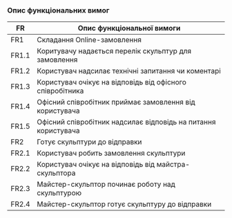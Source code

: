 ### Опис функціональних вимог

| FR    | Опис функціональної вимоги  |
|-------|---------------------------- |
| FR1   | Складання Online-замовлення |
| FR1.1 | Коритувачу надається перелік скульптур для замовлення |
| FR1.2 | Користувач надсилає технічні запитання чи коментарі |
| FR1.3 | Користувач очікує на відповідь від офісного співробітника |
| FR1.4 | Офісний співробітник приймає замовлення від користувача |
| FR1.5 | Офісний співробітник надсилає відповідь на питання користувача |
| FR2   | Готує скульптури до відправки |
| FR2.1 | Користувач робить замовлення скульптури |
| FR2.2 | Користувач очікує на відповідь від майстра-скульптора |
| FR2.3 | Майстер-скульптор починає роботу над скульптурою |
| FR2.4 | Майстер-скульптор готує скульптуру до відправки |
